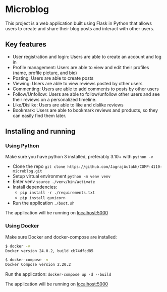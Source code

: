# Microblog

This project is a web application built using Flask in Python that allows users to
create and share their blog posts and interact with other users.

## Key features

- User registration and login: Users are able to create an account and log in
- Profile management: Users are able to view and edit their profiles (name, profile picture, and bio)
- Posting: Users are able to create posts
- Viewing: Users are able to view reviews posted by other users
- Commenting: Users are able to add comments to posts by other users
- Follow/Unfollow: Users are able to follow/unfollow other users and see their reviews on a personalized timeline.
- Like/Dislike: Users are able to like and dislike reviews
- Bookmark: Users are able to bookmark reviews and products, so they can easily find them later.

## Installing and running

### Using Python

Make sure you have python 3 installed, preferably 3.10+ with `python -v`

- Clone the repo `git clone https://github.com/JagrajAulakh/COMP-4110-microblog.git`
- Setup virtual environment `python -m venv venv`
- Enter venv `source ./venv/bin/activate`
- Install dependencies:
	- `pip install -r ./requirements.txt`
	- `pip install gunicorn`
 - Run the application `./boot.sh`

The application will be running on [localhost:5000](http://localhost:5000)

### Using Docker

Make sure Docker and docker-compose are installed:

```bash
$ docker -v
Docker version 24.0.2, build cb74dfcd85

$ docker-compose -v
Docker Compose version 2.20.2
```

Run the application: `docker-compose up -d --build`

The application will be running on [localhost:5000](http://localhost:5000)
